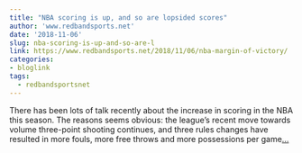 ```yaml
---
title: "NBA scoring is up, and so are lopsided scores"
author: 'www.redbandsports.net'
date: '2018-11-06'
slug: nba-scoring-is-up-and-so-are-l
link: https://www.redbandsports.net/2018/11/06/nba-margin-of-victory/
categories:
- bloglink
tags:
  - redbandsportsnet
---
```


There has been lots of talk recently about the increase in scoring in the NBA this season. The reasons seems obvious: the league’s recent move towards volume three-point shooting continues, and three rules changes have resulted in more fouls, more free throws and more possessions per game[... <i class="fas fa-external-link-alt"></i>](https://www.redbandsports.net/2018/11/06/nba-margin-of-victory/)

